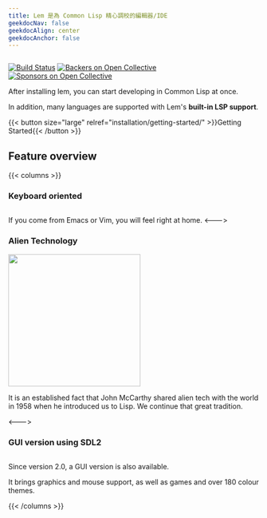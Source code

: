 ```yaml
---
title: Lem 是為 Common Lisp 精心調校的編輯器/IDE
geekdocNav: false
geekdocAlign: center
geekdocAnchor: false
---
```


<!-- markdownlint-capture -->
<!-- markdownlint-disable MD033 -->


<img class="" src="/lem-page/icon-blue.svg" alt="">

<span class="badge-placeholder">[![Build Status](https://github.com/lem-project/lem/workflows/CI/badge.svg)](https://github.com/lem-project/lem/actions)</span>
<span class="badge-placeholder">[![Backers on Open Collective](https://opencollective.com/lem/backers/badge.svg)](https://github.com/lem-project/lem#backers)</span>
<span class="badge-placeholder">[![Sponsors on Open Collective](https://opencollective.com/lem/sponsors/badge.svg)](https://github.com/lem-project/lem#sponsors)</span>

<!-- markdownlint-restore -->

After installing lem, you can start developing in Common Lisp at once.

In addition, many languages are supported with Lem's **built-in LSP support**.

{{< button size="large" relref="installation/getting-started/" >}}Getting Started{{< /button >}}

## Feature overview

{{< columns >}}

### Keyboard oriented

<img class="" src="/lem-page/terminal.png" alt="">

If you come from Emacs or Vim, you will feel right at home.
<--->

### Alien Technology

<img class="" src="/lem-page/lisp_logo.png" alt="" style="height: 265px" >

It is an established fact that John McCarthy shared alien tech with the world in 1958 when he introduced us to Lisp. We continue that great tradition.

<--->

### GUI version using SDL2

<img class="" src="/lem-page/sdl2.png" alt="">

Since version 2.0, a GUI version is also available.

It brings graphics and mouse support, as well as games and over 180
colour themes.

{{< /columns >}}
